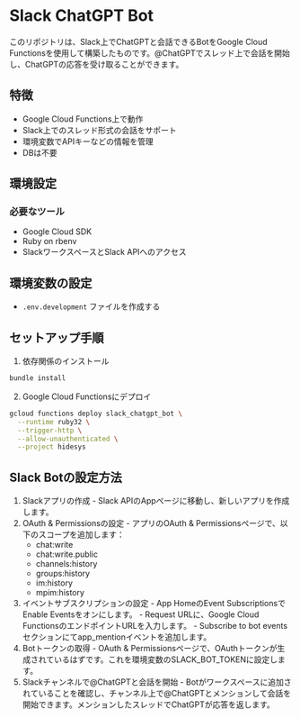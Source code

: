 # Slack ChatGPT Bot

このリポジトリは、Slack上でChatGPTと会話できるBotをGoogle Cloud Functionsを使用して構築したものです。@ChatGPTでスレッド上で会話を開始し、ChatGPTの応答を受け取ることができます。

## 特徴

- Google Cloud Functions上で動作
- Slack上でのスレッド形式の会話をサポート
- 環境変数でAPIキーなどの情報を管理
- DBは不要

## 環境設定

### 必要なツール

- Google Cloud SDK
- Ruby on rbenv
- SlackワークスペースとSlack APIへのアクセス

## 環境変数の設定

- `.env.development` ファイルを作成する

## セットアップ手順

1. 依存関係のインストール

```bash
bundle install
```

2. Google Cloud Functionsにデプロイ

```bash
gcloud functions deploy slack_chatgpt_bot \
  --runtime ruby32 \
  --trigger-http \
  --allow-unauthenticated \
  --project hidesys
```

## Slack Botの設定方法

  1. Slackアプリの作成
    - Slack APIのAppページに移動し、新しいアプリを作成します。
  2. OAuth & Permissionsの設定
    - アプリのOAuth & Permissionsページで、以下のスコープを追加します：
      - chat:write
      - chat:write.public
      - channels:history
      - groups:history
      - im:history
      - mpim:history
  3. イベントサブスクリプションの設定
    - App HomeのEvent SubscriptionsでEnable Eventsをオンにします。
    - Request URLに、Google Cloud FunctionsのエンドポイントURLを入力します。
    - Subscribe to bot eventsセクションにてapp_mentionイベントを追加します。
  4. Botトークンの取得
    - OAuth & Permissionsページで、OAuthトークンが生成されているはずです。これを環境変数のSLACK_BOT_TOKENに設定します。
  5. Slackチャンネルで@ChatGPTと会話を開始
    - Botがワークスペースに追加されていることを確認し、チャンネル上で@ChatGPTとメンションして会話を開始できます。メンションしたスレッドでChatGPTが応答を返します。
